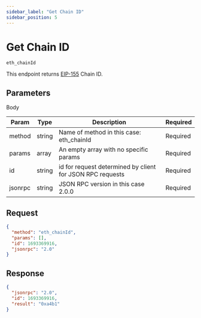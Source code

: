 ```yaml
---
sidebar_label: "Get Chain ID"
sidebar_position: 5
---
```


# Get Chain ID
`eth_chainId`

This endpoint returns [EIP-155](https://eips.ethereum.org/EIPS/eip-155) Chain ID.

## Parameters

Body

| Param   | Type   | Description                                               | Required |
| ------- | ------ | --------------------------------------------------------- | -------- |
| method  | string | Name of method in this case: eth_chainId                  | Required |
| params  | array  | An empty array with no specific params                    | Required |
| id      | string | id for request determined by client for JSON RPC requests | Required |
| jsonrpc | string | JSON RPC version in this case 2.0.0                       | Required |

## Request

```json
{
  "method": "eth_chainId",
  "params": [],
  "id": 1693369916,
  "jsonrpc": "2.0"
}
```

## Response

```json
{
  "jsonrpc": "2.0",
  "id": 1693369916,
  "result": "0xa4b1"
}
```
